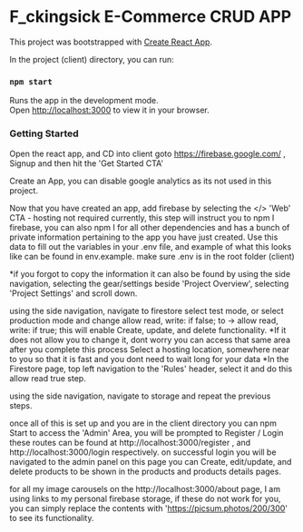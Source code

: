 # F_ckingsick E-Commerce CRUD APP

This project was bootstrapped with [Create React App](https://github.com/facebook/create-react-app).

In the project (client) directory, you can run:

### `npm start`

Runs the app in the development mode.\
Open [http://localhost:3000](http://localhost:3000) to view it in your browser.

### Getting Started






Open the react app, and CD into client
goto https://firebase.google.com/ , Signup and then hit the 'Get Started CTA'

Create an App, you can disable google analytics as its not used in this project.

Now that you have created an app, add firebase by selecting the </> 'Web' CTA - hosting not required currently,
this step will instruct you to npm I firebase, you can also npm I for all other dependencies and has a bunch of private information pertaining to the app you have just created. 
Use this data to fill out the variables in your .env file, and example of what this looks like can be found in env.example. make sure .env is in the root folder (client)

*if you forgot to copy the information it can also be found by using the side navigation, selecting the gear/settings beside 'Project Overview',
    selecting 'Project Settings' and scroll down.

using the side navigation, navigate to firestore select test mode, or select production mode and change
 allow read, write: if false; to -> allow read, write: if true; this will enable Create, update, and delete functionality.
    *If it does not allow you to change it, dont worry you can access that same area after you complete this process
Select a hosting location, somewhere near to you so that it is fast and you dont need to wait long for your data
    *In the Firestore page, top left navigation to the 'Rules' header, select it and do this allow read true step.

using the side navigation, navigate to storage and repeat the previous steps.

once all of this is set up and you are in the client directory you can npm Start
to access the 'Admin' Area, you will be prompted to Register / Login these routes can be found at 
http://localhost:3000/register , and http://localhost:3000/login respectively. on successful login you will be navigated to the admin panel
on this page you can Create, edit/update, and delete products to be shown in the products and products details pages.

for all my image carousels on the http://localhost:3000/about page, I am using links to my personal firebase storage, if these do not work for you,
you can simply replace the contents with 'https://picsum.photos/200/300' to see its functionality.



